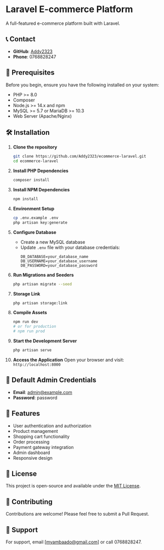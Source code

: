 # Laravel E-commerce Platform

A full-featured e-commerce platform built with Laravel.

## 📞 Contact
- **GitHub**: [Addy2323](https://github.com/Addy2323)
- **Phone**: 0768828247

## 🚀 Prerequisites

Before you begin, ensure you have the following installed on your system:
- PHP >= 8.0
- Composer
- Node.js >= 14.x and npm
- MySQL >= 5.7 or MariaDB >= 10.3
- Web Server (Apache/Nginx)

## 🛠 Installation

1. **Clone the repository**
   ```bash
   git clone https://github.com/Addy2323/ecommerce-laravel.git
   cd ecommerce-laravel
   ```

2. **Install PHP Dependencies**
   ```bash
   composer install
   ```

3. **Install NPM Dependencies**
   ```bash
   npm install
   ```

4. **Environment Setup**
   ```bash
   cp .env.example .env
   php artisan key:generate
   ```

5. **Configure Database**
   - Create a new MySQL database
   - Update `.env` file with your database credentials:
     ```
     DB_DATABASE=your_database_name
     DB_USERNAME=your_database_username
     DB_PASSWORD=your_database_password
     ```

6. **Run Migrations and Seeders**
   ```bash
   php artisan migrate --seed
   ```

7. **Storage Link**
   ```bash
   php artisan storage:link
   ```

8. **Compile Assets**
   ```bash
   npm run dev
   # or for production
   # npm run prod
   ```

9. **Start the Development Server**
   ```bash
   php artisan serve
   ```

10. **Access the Application**
    Open your browser and visit: `http://localhost:8000`

## 🔐 Default Admin Credentials
- **Email**: admin@example.com
- **Password**: password

## 🌟 Features
- User authentication and authorization
- Product management
- Shopping cart functionality
- Order processing
- Payment gateway integration
- Admin dashboard
- Responsive design

## 📄 License
This project is open-source and available under the [MIT License](LICENSE).

## 🤝 Contributing
Contributions are welcome! Please feel free to submit a Pull Request.

## 📧 Support
For support, email [myambaado@gmail.com] or call 0768828247.
